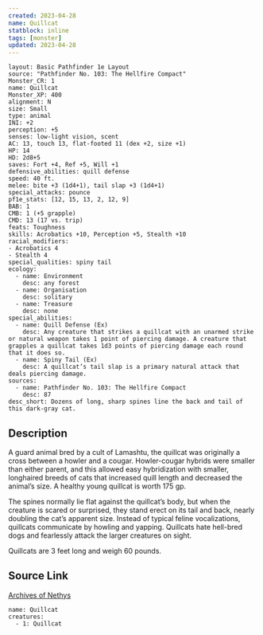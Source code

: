 ```yaml
---
created: 2023-04-28
name: Quillcat
statblock: inline
tags: [monster]
updated: 2023-04-28
---
```

```statblock
layout: Basic Pathfinder 1e Layout
source: "Pathfinder No. 103: The Hellfire Compact"
Monster_CR: 1
name: Quillcat
Monster_XP: 400
alignment: N
size: Small
type: animal
INI: +2
perception: +5
senses: low-light vision, scent
AC: 13, touch 13, flat-footed 11 (dex +2, size +1)
HP: 14
HD: 2d8+5
saves: Fort +4, Ref +5, Will +1
defensive_abilities: quill defense
speed: 40 ft.
melee: bite +3 (1d4+1), tail slap +3 (1d4+1)
special_attacks: pounce
pf1e_stats: [12, 15, 13, 2, 12, 9]
BAB: 1
CMB: 1 (+5 grapple)
CMD: 13 (17 vs. trip)
feats: Toughness
skills: Acrobatics +10, Perception +5, Stealth +10
racial_modifiers:
- Acrobatics 4
- Stealth 4
special_qualities: spiny tail
ecology:
  - name: Environment
    desc: any forest
  - name: Organisation
    desc: solitary
  - name: Treasure
    desc: none
special_abilities:
  - name: Quill Defense (Ex)
    desc: Any creature that strikes a quillcat with an unarmed strike or natural weapon takes 1 point of piercing damage. A creature that grapples a quillcat takes 1d3 points of piercing damage each round that it does so.
  - name: Spiny Tail (Ex)
    desc: A quillcat’s tail slap is a primary natural attack that deals piercing damage.
sources:
  - name: Pathfinder No. 103: The Hellfire Compact
    desc: 87
desc_short: Dozens of long, sharp spines line the back and tail of this dark-gray cat.
```
## Description
A guard animal bred by a cult of Lamashtu, the quillcat was originally a cross between a howler and a cougar. Howler-cougar hybrids were smaller than either parent, and this allowed easy hybridization with smaller, longhaired breeds of cats that increased quill length and decreased the animal’s size. A healthy young quillcat is worth 175 gp.

The spines normally lie flat against the quillcat’s body, but when the creature is scared or surprised, they stand erect on its tail and back, nearly doubling the cat’s apparent size. Instead of typical feline vocalizations, quillcats communicate by howling and yapping. Quillcats hate hell-bred dogs and fearlessly attack the larger creatures on sight.

Quillcats are 3 feet long and weigh 60 pounds.
## Source Link
[Archives of Nethys](https://aonprd.com/MonsterDisplay.aspx?ItemName=Quillcat)
```encounter-table
name: Quillcat
creatures:
  - 1: Quillcat
```
